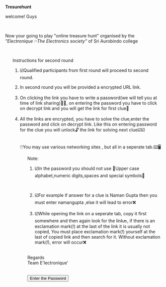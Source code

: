  
<html>
<head>
<centre><strong>Tresurehunt</strong></centre>
</head>
<body>
<p> welcome! Guys </p><br>
<p> Now your going to play "online treasure hunt" organised by the <em>"Electronique :-The Electronics society"</em> of Sri Aurobindo college </p><br>
<ul><p>Instructions for second round<br>
 
<ol>
 <li>
  <p>☑️Qualified participants from first round will proceed to second round.<br>


<li>In second round you will be provided a encrypted URL link.</li> <br>



<li>On clicking the link you have to write a password(we will tell you at time of link sharing)👀👀, on entering the password you have to click on  decrypt link and you will get the link for first clue👀 </li> <br>



<li>All the links are encrypted, you have to solve the clue,enter the password and click on decrypt link. Like this on entering password for the clue you will unlock🔓 the link for solving next clue☑️☑️</li> <br>



<p>🖱️You may use various networking sites , but all in a seperate tab.⌨️🖥️</p> 


 


<ul><p>Note:<br>
 <ol>
  <li>

☑️In the password you should not use 🚫Upper case alphabet,numeric digits,spaces and special symbols🚫</li><br>



<li>
☑️For example if answer for a clue is Naman Gupta then you must enter namangupta ,else it will lead to error❌</li><br>


<li>
☑️While opening the link on a seperate tab, copy it first somewhere and then again look for the link🔙, if there is an exclamation mark(!) at the last of the link it is usually not copied, You must place exclamation mark(!)  yourself at the last of copied link and then search for it. Without exclamation mark(!), error will occur❌ </li> <br>
</ol> 








<p>Regards<br>
Team E'lectronique'</p><br>
<a href="https://linkenc.net/XiYtLWTo2oMPJvTIPkF7lQYqLwdW3N-mU4Ld7Udm1hL79NHSpcuX.xWeus20A~6M.ZL1iB5padYZHs~Eq-PA5JxC.7XRFXBWAftzA!"><button>Enter the Password</button></a>



